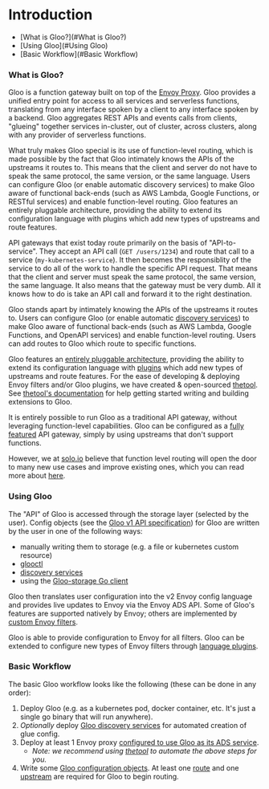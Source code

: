 # Introduction

- [What is Gloo?](#What is Gloo?)
- [Using Gloo](#Using Gloo)
- [Basic Workflow](#Basic Workflow)





<a name="What is Gloo?"></a>

### What is Gloo?


Gloo is a function gateway built on top of the [Envoy Proxy](https://www.Envoyproxy.io). Gloo provides a unified entry point
for access to all services and serverless functions, translating from any interface spoken by a client to any interface
spoken by a backend. Gloo aggregates REST APIs and events calls from clients, "glueing" together services in-cluster, 
out of cluster, across clusters, along with any provider of serverless functions.


What truly makes Gloo special is its use of function-level routing, which is made possible by the fact that Gloo
intimately knows the APIs of the upstreams it routes to. This means that the client and server do not have to speak the
same protocol, the same version, or the same language. Users can configure Gloo (or enable automatic discovery services) 
to make Gloo aware of functional back-ends (such as AWS Lambda, Google Functions, or RESTful services) 
and enable function-level routing. Gloo features an entirely pluggable architecture, providing the ability to extend 
its configuration language with plugins which add new types of upstreams and route features. 


API gateways that exist today route primarily on the basis of "API-to-service". They accept an API call (`GET /users/1234`) 
and route that call to a service (`my-kubernetes-service`). It then becomes the responsiblity of the service to do all 
of the work to handle the specific API request. That means that the client and server must speak the same protocol, the 
same version, the same language. It also means that the gateway must be very dumb. All it knows how to do is take an API 
call and forward it to the right destination. 


Gloo stands apart by intimately knowing the APIs of the upstreams it routes to. Users can configure Gloo 
(or enable automatic [discovery services](TODO)) to make Gloo aware of functional back-ends (such as AWS Lambda, Google 
Functions, and OpenAPI services) and enable function-level routing. Users can add routes to Gloo which route
to specific functions. 


Gloo features an [entirely pluggable architecture](TODO), providing the ability to extend its configuration language with 
[plugins](TODO) which add new types of upstreams and route features. For the ease of developing & deploying Envoy filters and/or 
Gloo plugins, we have created & open-sourced [thetool](TODO). See [thetool's documentation](TODO) for help getting started
writing and building extensions to Gloo. 


It is entirely possible to run Gloo as a traditional API gateway, without leveraging function-level capabilities. Gloo
can be configured as a [fully featured](TODO) API gateway, simply by using upstreams that don't support functions.


However, we at [solo.io](solo.io) believe that function level routing will open the door to many new use cases and improve
existing ones, which you can read more about [here](TODO).





<a name="Using Gloo"></a>

### Using Gloo



The "API" of Gloo is accessed through the storage layer (selected by the user). Config objects 
(see the [Gloo v1 API specification](TODO)) for Gloo are written by the user in one of the following ways:

- manually writing them to storage (e.g. a file or kubernetes custom resource)
- [glooctl](TODO)
- [discovery services](TODO)
- using the [Gloo-storage Go client](TODO) 

Gloo then translates user configuration into the v2 Envoy config language and provides live updates to Envoy via the 
Envoy ADS API. Some of Gloo's features are supported natively by Envoy; others are implemented by [custom Envoy filters](TODO).

Gloo is able to provide configuration to Envoy for all filters. Gloo can be extended to configure new types of Envoy filters
through [language plugins](TODO). 





<a name="Basic Workflow"></a>

### Basic Workflow

The basic Gloo workflow looks like the following (these can be done in any order):

1. Deploy Gloo (e.g. as a kubernetes pod, docker container, etc. It's just a single go binary that will run anywhere).
2. *Optionally* deploy [Gloo discovery services](TODO) for automated creation of glue config.
2. Deploy at least 1 Envoy proxy [configured to use Gloo as its ADS service](TODO).
    * *Note: we recommend using [thetool](TODO) to automate the above steps for you.*
3. Write some [Gloo configuration objects](TODO). At least one [route](TODO) and one [upstream](TODO) are required for 
Gloo to begin routing.
